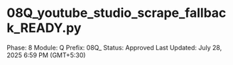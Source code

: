 # 08Q_youtube_studio_scrape_fallback_READY.py

Phase: 8
Module: Q
Prefix: 08Q_
Status: Approved
Last Updated: July 28, 2025 6:59 PM (GMT+5:30)
